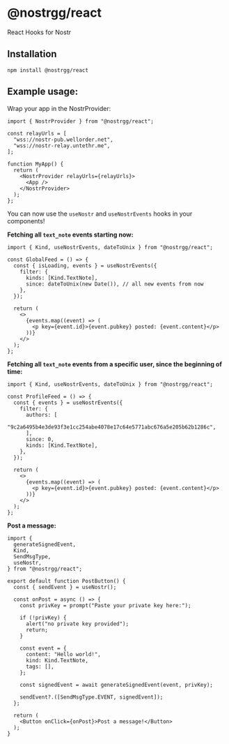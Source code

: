 # @nostrgg/react

React Hooks for Nostr

## Installation

```
npm install @nostrgg/react
```

## Example usage:

Wrap your app in the NostrProvider:

```tsx
import { NostrProvider } from "@nostrgg/react";

const relayUrls = [
  "wss://nostr-pub.wellorder.net",
  "wss://nostr-relay.untethr.me",
];

function MyApp() {
  return (
    <NostrProvider relayUrls={relayUrls}>
      <App />
    </NostrProvider>
  );
};
```

You can now use the `useNostr` and `useNostrEvents` hooks in your components!

**Fetching all `text_note` events starting now:**

```tsx
import { Kind, useNostrEvents, dateToUnix } from "@nostrgg/react";

const GlobalFeed = () => {
  const { isLoading, events } = useNostrEvents({
    filter: {
      kinds: [Kind.TextNote],
      since: dateToUnix(new Date()), // all new events from now
    },
  });

  return (
    <>
      {events.map((event) => (
        <p key={event.id}>{event.pubkey} posted: {event.content}</p>
      ))}
    </>
  );
};
```

**Fetching all `text_note` events from a specific user, since the beginning of time:**

```tsx
import { Kind, useNostrEvents, dateToUnix } from "@nostrgg/react";

const ProfileFeed = () => {
  const { events } = useNostrEvents({
    filter: {
      authors: [
        "9c2a6495b4e3de93f3e1cc254abe4078e17c64e5771abc676a5e205b62b1286c",
      ],
      since: 0,
      kinds: [Kind.TextNote],
    },
  });

  return (
    <>
      {events.map((event) => (
        <p key={event.id}>{event.pubkey} posted: {event.content}</p>
      ))}
    </>
  );
};
```

**Post a message:**

```tsx
import {
  generateSignedEvent,
  Kind,
  SendMsgType,
  useNostr,
} from "@nostrgg/react";

export default function PostButton() {
  const { sendEvent } = useNostr();

  const onPost = async () => {
    const privKey = prompt("Paste your private key here:");

    if (!privKey) {
      alert("no private key provided");
      return;
    }

    const event = {
      content: "Hello world!",
      kind: Kind.TextNote,
      tags: [],
    };

    const signedEvent = await generateSignedEvent(event, privKey);

    sendEvent?.([SendMsgType.EVENT, signedEvent]);
  };

  return (
    <Button onClick={onPost}>Post a message!</Button>
  );
}
```
